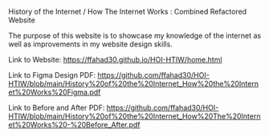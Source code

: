 History of the Internet / How The Internet Works : Combined Refactored Website

The purpose of this website is to showcase my knowledge of the internet as well as improvements in my website design skills.

Link to Website: https://ffahad30.github.io/HOI-HTIW/home.html

Link to Figma Design PDF: https://github.com/ffahad30/HOI-HTIW/blob/main/History%20of%20the%20Internet_How%20the%20Internet%20Works%20Figma.pdf

Link to Before and After PDF: https://github.com/ffahad30/HOI-HTIW/blob/main/History%20of%20the%20Internet_How%20The%20Internet%20Works%20-%20Before_After.pdf
